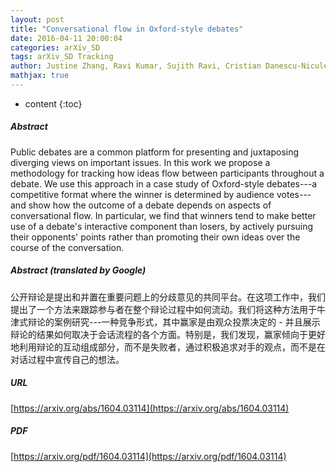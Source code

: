 ```yaml
---
layout: post
title: "Conversational flow in Oxford-style debates"
date: 2016-04-11 20:00:04
categories: arXiv_SD
tags: arXiv_SD Tracking
author: Justine Zhang, Ravi Kumar, Sujith Ravi, Cristian Danescu-Niculescu-Mizil
mathjax: true
---
```


* content
{:toc}

##### Abstract
Public debates are a common platform for presenting and juxtaposing diverging views on important issues. In this work we propose a methodology for tracking how ideas flow between participants throughout a debate. We use this approach in a case study of Oxford-style debates---a competitive format where the winner is determined by audience votes---and show how the outcome of a debate depends on aspects of conversational flow. In particular, we find that winners tend to make better use of a debate's interactive component than losers, by actively pursuing their opponents' points rather than promoting their own ideas over the course of the conversation.

##### Abstract (translated by Google)
公开辩论是提出和并置在重要问题上的分歧意见的共同平台。在这项工作中，我们提出了一个方法来跟踪参与者在整个辩论过程中如何流动。我们将这种方法用于牛津式辩论的案例研究---一种竞争形式，其中赢家是由观众投票决定的 - 并且展示辩论的结果如何取决于会话流程的各个方面。特别是，我们发现，赢家倾向于更好地利用辩论的互动组成部分，而不是失败者，通过积极追求对手的观点，而不是在对话过程中宣传自己的想法。

##### URL
[https://arxiv.org/abs/1604.03114](https://arxiv.org/abs/1604.03114)

##### PDF
[https://arxiv.org/pdf/1604.03114](https://arxiv.org/pdf/1604.03114)

